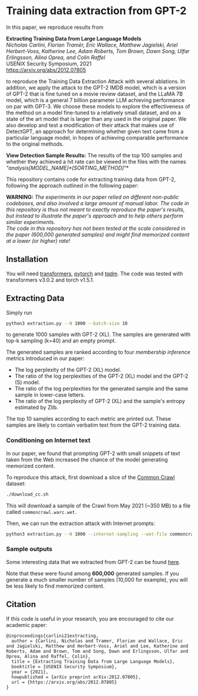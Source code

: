 # Training data extraction from GPT-2

In this paper, we reproduce results from

**Extracting Training Data from Large Language Models**<br>
_Nicholas Carlini, Florian Tramèr, Eric Wallace, Matthew Jagielski, Ariel Herbert-Voss, Katherine Lee, Adam Roberts, Tom Brown, Dawn Song, Ulfar Erlingsson, Alina Oprea, and Colin Raffel_<br>
USENIX Security Symposium, 2021<br>
https://arxiv.org/abs/2012.07805

to reproduce the Training Data Extraction Attack with several ablations. In addition, we apply the attack to the GPT-2 IMDB model, which is a version of GPT-2 that is fine tuned on a movie review dataset, and the LLaMA 7B model, which is a general 7 billion parameter LLM achieving performance on par with GPT-3. We choose these models to explore the effectiveness of the method on a model fine-tuned to a relatively small dataset, and on a state of the art model that is larger than any used in the original paper. We also develop and test a modification of their attack that makes use of DetectGPT, an approach for determining whether given text came from a particular language model, in hopes of achieving comparable performance to the original methods.

**View Detection Sample Results:**
The results of the top 100 samples and whether they achieved a hit rate can be viewed in the files with the names **"analysis*[MODEL_NAME]*[SORTING_METHOD]"**

This repository contains code for extracting training data from GPT-2, following the approach outlined in the following paper:

**WARNING:**
_The experiments in our paper relied on different non-public codebases, and also involved a large amount of manual labor.
The code in this repository is thus not meant to exactly reproduce the paper's results, but instead to illustrate the paper's approach and to help others perform similar experiments._<br>
_The code in this repository has not been tested at the scale considered in the paper (600,000 generated samples) and might find memorized content at a lower (or higher) rate!_

## Installation

You will need [transformers](https://github.com/huggingface/transformers), [pytorch](https://pytorch.org/) and [tqdm](https://pypi.org/project/tqdm/).
The code was tested with transformers v3.0.2 and torch v1.5.1.

## Extracting Data

Simply run

```bash
python3 extraction.py --N 1000 --batch-size 10
```

to generate 1000 samples with GPT-2 (XL). The samples are generated with top-k sampling (k=40) and an empty prompt.

The generated samples are ranked according to four _membership inference_ metrics introduced in our paper:

- The log perplexity of the GPT-2 (XL) model.
- The ratio of the log perplexities of the GPT-2 (XL) model and the GPT-2 (S) model.
- The ratio of the log perplexities for the generated sample and the same sample in lower-case letters.
- The ratio of the log perplexity of GPT-2 (XL) and the sample's entropy estimated by Zlib.

The top 10 samples according to each metric are printed out. These samples are likely to contain verbatim text from the GPT-2 training data.

### Conditioning on Internet text

In our paper, we found that prompting GPT-2 with small snippets of text taken from the Web increased the chance of the model generating memorized content.

To reproduce this attack, first download a slice of the [Common Crawl](https://commoncrawl.org/) dataset:

```bash
./download_cc.sh
```

This will download a sample of the Crawl from May 2021 (~350 MB) to a file called `commoncrawl.warc.wet`.

Then, we can run the extraction attack with Internet prompts:

```bash
python3 extraction.py --N 1000 --internet-sampling --wet-file commoncrawl.warc.wet
```

### Sample outputs

Some interesting data that we extracted from GPT-2 can be found [here](Samples.md).<br>

Note that these were found among **600,000** generated samples.
If you generate a much smaller number of samples (10,000 for example), you will be less likely to find memorized content.

## Citation

If this code is useful in your research, you are encouraged to cite our academic paper:

```
@inproceedings{carlini21extracting,
  author = {Carlini, Nicholas and Tramer, Florian and Wallace, Eric and Jagielski, Matthew and Herbert-Voss, Ariel and Lee, Katherine and Roberts, Adam and Brown, Tom and Song, Dawn and Erlingsson, Ulfar and Oprea, Alina and Raffel, Colin},
  title = {Extracting Training Data from Large Language Models},
  booktitle = {USENIX Security Symposium},
  year = {2021},
  howpublished = {arXiv preprint arXiv:2012.07805},
  url = {https://arxiv.org/abs/2012.07805}
}
```
